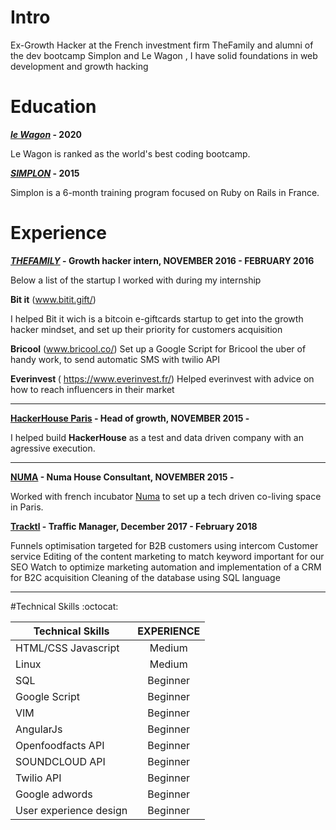 # Intro 
Ex-Growth Hacker at the French investment firm TheFamily and alumni of the dev bootcamp Simplon and Le Wagon , I have solid foundations in web development and growth hacking 

# Education 
<b>[*le Wagon*](https://www.lewagon.com/) - 2020</b>

Le Wagon is ranked as the world's best coding bootcamp.

<b>[*SIMPLON*](www.simplon.co) - 2015 </b>

Simplon is a 6-month training program focused on Ruby on Rails in France.

# Experience 

<b>[*THEFAMILY*](http://thefamily.co/) - Growth hacker intern, NOVEMBER 2016  - FEBRUARY 2016 </b>

Below a list of the startup I worked with during my internship

<b>Bit it</b> (www.bitit.gift/) 

I helped Bit it wich is a bitcoin e-giftcards  startup to get into the growth hacker mindset, and set up their    priority for customers acquisition


<b>Bricool</b> (www.bricool.co/) 
Set up a Google Script for Bricool the uber of handy work, to send automatic SMS with twilio  API

<b>Everinvest </b>( https://www.everinvest.fr/)
Helped everinvest with advice on how to reach influencers in their market
_____________________________________________________________________________________________________________________________

<b>[**HackerHouse Paris**](http://www.hackerhouse.paris/#home/intro) - Head of growth, NOVEMBER 2015 - </b>

<p>I helped build  <b>HackerHouse</b> as a test and data driven company with an  agressive execution. </p>

_____________________________________________________________________________________________________________________________
<b>[**NUMA**](http://www.hackerhouse.paris/hh/numa#hh/numa/hacker) - Numa House Consultant, NOVEMBER 2015 - </b>

Worked with french incubator [Numa](http://paris.numa.co/) to set up a tech driven co-living space in Paris.

<b>[**Tracktl**](https://www.tracktl.com/en/index.html) - Traffic Manager, December 2017 -  February 2018 </b>

 Funnels optimisation targeted for B2B customers using
intercom
 Customer service
 Editing of the content marketing to match keyword
 important for our SEO
 Watch to optimize marketing automation and
 implementation of a CRM for B2C acquisition
 Cleaning of the database using SQL language

_____________________________________________________________________________________________________________________________
#Technical Skills :octocat:

| Technical Skills      | EXPERIENCE      
| ------------- |:-------------:|
| HTML/CSS Javascript   | Medium |
| Linux     | Medium      |
|SQL| Beginner
|Google Script| Beginner
| VIM | Beginner     |    
| AngularJs| Beginner |
|Openfoodfacts API|Beginner
|SOUNDCLOUD API | Beginner |
|Twilio  API | Beginner|
|Google adwords | Beginner|
|User experience design | Beginner|
